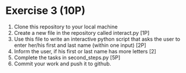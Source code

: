 # Exercise 3 (10P)

1. Clone this repository to your local machine
2. Create a new file in the repository called interact.py [1P]
3. Use this file to write an interactive python script that asks the user to enter her/his first and last name (within one input) [2P]
4. Inform the user, if his first or last name has more letters [2]
5. Complete the tasks in second_steps.py [5P]
6. Commit your work and push it to github.